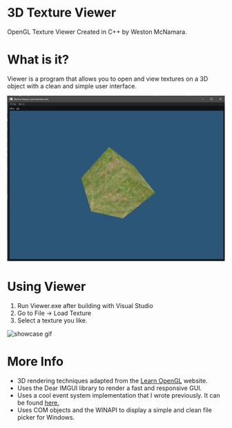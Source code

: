 # 3D Texture Viewer
OpenGL Texture Viewer Created in C++ by Weston McNamara.

# What is it?
Viewer is a program that allows you to open and view textures on a 3D object with a clean and simple user interface.

![showcase image](texview.png)

# Using Viewer
1. Run Viewer.exe after building with Visual Studio
2. Go to File -> Load Texture
3. Select a texture you like.

![showcase gif](showcase.gif)
# More Info
 - 3D rendering techniques adapted from the [Learn OpenGL](https://learnopengl.com) website.
 - Uses the Dear IMGUI library to render a fast and responsive GUI.
 - Uses a cool event system implementation that I wrote previously. It can be found [here.](https://github.com/wmcnamara/delegate)
 - Uses COM objects and the WINAPI to display a simple and clean file picker for Windows.